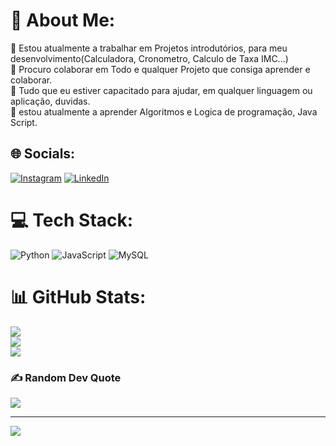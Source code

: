 # 💫 About Me:
🔭 Estou atualmente a trabalhar em Projetos introdutórios, para meu desenvolvimento(Calculadora, Cronometro, Calculo de Taxa IMC...)<br>👯 Procuro colaborar em Todo e qualquer Projeto que consiga aprender e colaborar. <br>🤝 Tudo que eu estiver capacitado para ajudar, em qualquer linguagem ou aplicação, duvidas.<br>🌱 estou atualmente a aprender Algoritmos e Logica de programação, Java Script.<br>


## 🌐 Socials:
[![Instagram](https://img.shields.io/badge/Instagram-%23E4405F.svg?logo=Instagram&logoColor=white)](https://instagram.com/https://www.instagram.com/rwcalcas/) [![LinkedIn](https://img.shields.io/badge/LinkedIn-%230077B5.svg?logo=linkedin&logoColor=white)](https://linkedin.com/in/https://www.linkedin.com/in/roger-cal%C3%A7as-9a4042174/) 

# 💻 Tech Stack:
![Python](https://img.shields.io/badge/python-3670A0?style=for-the-badge&logo=python&logoColor=ffdd54) ![JavaScript](https://img.shields.io/badge/javascript-%23323330.svg?style=for-the-badge&logo=javascript&logoColor=%23F7DF1E) ![MySQL](https://img.shields.io/badge/mysql-%2300f.svg?style=for-the-badge&logo=mysql&logoColor=white)
# 📊 GitHub Stats:
![](https://github-readme-stats.vercel.app/api?username=RogerCalcas&theme=nightowl&hide_border=false&include_all_commits=true&count_private=true)<br/>
![](https://github-readme-streak-stats.herokuapp.com/?user=RogerCalcas&theme=nightowl&hide_border=false)<br/>
![](https://github-readme-stats.vercel.app/api/top-langs/?username=RogerCalcas&theme=nightowl&hide_border=false&include_all_commits=true&count_private=true&layout=compact)

### ✍️ Random Dev Quote
![](https://quotes-github-readme.vercel.app/api?type=horizontal&theme=radical)

---
[![](https://visitcount.itsvg.in/api?id=RogerCalcas&icon=2&color=3)](https://visitcount.itsvg.in)

<!-- Proudly created with GPRM ( https://gprm.itsvg.in ) -->
